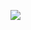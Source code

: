 <!--
id: 34756715180
link: http://jreed91.tumblr.com/post/34756715180/morning
slug: morning
date: Thu Nov 01 2012 07:43:36 GMT-0500 (CDT)
publish: 2012-11-01
tags: 
title: Morning
-->


![](http://31.media.tumblr.com/tumblr_mct7cphB1G1qi8pkco1_1280.jpg)

